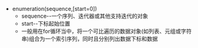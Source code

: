 - enumeration(sequence,[start=0])
    + sequence--一个序列、迭代器或其他支持迭代的对象
    + start--下标起始位置
    + 一般用在for循环当中，将一个可比遍历的数据对象(如列表、元组或字符串)组合为一个索引序列，同时且分别列出数据下标和数据
